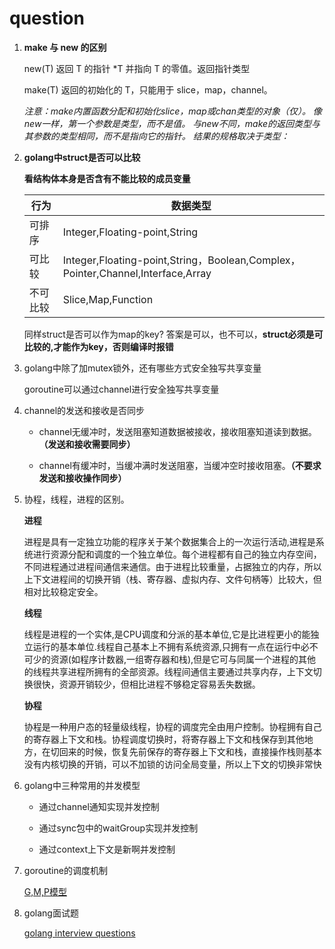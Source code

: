 # question

1. **make 与 new 的区别**
   
   new(T) 返回 T 的指针 *T 并指向 T 的零值。返回指针类型

   make(T) 返回的初始化的 T，只能用于 slice，map，channel。

   *注意：make内置函数分配和初始化slice，map或chan类型的对象（仅）。 像new一样，第一个参数是类型，而不是值。 与new不同，make的返回类型与其参数的类型相同，而不是指向它的指针。 结果的规格取决于类型：*


2. **golang中struct是否可以比较**

     **看结构体本身是否含有不能比较的成员变量**
   
   行为|数据类型
   ---|---
   可排序|Integer,Floating-point,String
   可比较|Integer,Floating-point,String，Boolean,Complex，Pointer,Channel,Interface,Array
   不可比较|Slice,Map,Function
   
   同样struct是否可以作为map的key?
   答案是可以，也不可以，**struct必须是可比较的,才能作为key，否则编译时报错**

3. golang中除了加mutex锁外，还有哪些方式安全独写共享变量

   goroutine可以通过channel进行安全独写共享变量
   
   
4. channel的发送和接收是否同步
   
   * channel无缓冲时，发送阻塞知道数据被接收，接收阻塞知道读到数据。**（发送和接收需要同步）**
   
   * channel有缓冲时，当缓冲满时发送阻塞，当缓冲空时接收阻塞。**（不要求发送和接收操作同步）**
   
5. 协程，线程，进程的区别。

    **进程** 
    
    进程是具有一定独立功能的程序关于某个数据集合上的一次运行活动,进程是系统进行资源分配和调度的一个独立单位。每个进程都有自己的独立内存空间，不同进程通过进程间通信来通信。由于进程比较重量，占据独立的内存，所以上下文进程间的切换开销（栈、寄存器、虚拟内存、文件句柄等）比较大，但相对比较稳定安全。

    **线程**
    
    线程是进程的一个实体,是CPU调度和分派的基本单位,它是比进程更小的能独立运行的基本单位.线程自己基本上不拥有系统资源,只拥有一点在运行中必不可少的资源(如程序计数器,一组寄存器和栈),但是它可与同属一个进程的其他的线程共享进程所拥有的全部资源。线程间通信主要通过共享内存，上下文切换很快，资源开销较少，但相比进程不够稳定容易丢失数据。

    **协程**
    
    协程是一种用户态的轻量级线程，协程的调度完全由用户控制。协程拥有自己的寄存器上下文和栈。协程调度切换时，将寄存器上下文和栈保存到其他地方，在切回来的时候，恢复先前保存的寄存器上下文和栈，直接操作栈则基本没有内核切换的开销，可以不加锁的访问全局变量，所以上下文的切换非常快
    
    
    
6. golang中三种常用的并发模型
 
   * 通过channel通知实现并发控制
   
   * 通过sync包中的waitGroup实现并发控制
   
   * 通过context上下文是新啊并发控制

7. goroutine的调度机制
  
   [G,M,P模型](https://mp.weixin.qq.com/s/jFBorQ6fRopqmEK1voKGWA) 

8. golang面试题

   [golang interview questions](https://github.com/lifei6671/interview-go)
